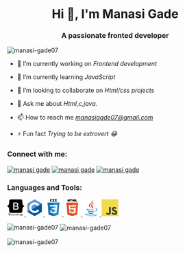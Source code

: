 <h1 align="center">Hi 👋, I'm Manasi Gade</h1>
<h3 align="center">A passionate fronted developer</h3>

<p align="left"> <img src="https://komarev.com/ghpvc/?username=manasi-gade07&label=Profile%20views&color=0e75b6&style=flat" alt="manasi-gade07" /> </p>

- 🔭 I’m currently working on *Frontend development*

- 🌱 I’m currently learning *JavaScript*

- 👯 I’m looking to collaborate on *Html/css projects*

- 💬 Ask me about *Html,c,java.*

- 📫 How to reach me *manasigade07@gmail.com*

- ⚡ Fun fact *Trying to be extrovert 😂*

<h3 align="left">Connect with me:</h3>
<p align="left">
<a href="https://linkedin.com/in/manasi-gade-3b0363259" target="blank"><img align="center" src="https://raw.githubusercontent.com/rahuldkjain/github-profile-readme-generator/master/src/images/icons/Social/linked-in-alt.svg" alt="manasi gade" height="30" width="40" /></a>
<a href="https://www.hackerrank.com/manasigade07" target="blank"><img align="center" src="https://raw.githubusercontent.com/rahuldkjain/github-profile-readme-generator/master/src/images/icons/Social/hackerrank.svg" alt="manasi gade" height="30" width="40" /></a>
<a href="https://auth.geeksforgeeks.org/user/manasigade245" target="blank"><img align="center" src="https://raw.githubusercontent.com/rahuldkjain/github-profile-readme-generator/master/src/images/icons/Social/geeks-for-geeks.svg" alt="manasi gade" height="30" width="40" /></a>
</p>

<h3 align="left">Languages and Tools:</h3>
<p align="left"> <a href="https://getbootstrap.com" target="_blank" rel="noreferrer"> <img src="https://raw.githubusercontent.com/devicons/devicon/master/icons/bootstrap/bootstrap-plain-wordmark.svg" alt="bootstrap" width="40" height="40"/> </a> <a href="https://www.cprogramming.com/" target="_blank" rel="noreferrer"> <img src="https://raw.githubusercontent.com/devicons/devicon/master/icons/c/c-original.svg" alt="c" width="40" height="40"/> </a> <a href="https://www.w3schools.com/css/" target="_blank" rel="noreferrer"> <img src="https://raw.githubusercontent.com/devicons/devicon/master/icons/css3/css3-original-wordmark.svg" alt="css3" width="40" height="40"/> </a> <a href="https://www.w3.org/html/" target="_blank" rel="noreferrer"> <img src="https://raw.githubusercontent.com/devicons/devicon/master/icons/html5/html5-original-wordmark.svg" alt="html5" width="40" height="40"/> </a> <a href="https://www.java.com" target="_blank" rel="noreferrer"> <img src="https://raw.githubusercontent.com/devicons/devicon/master/icons/java/java-original.svg" alt="java" width="40" height="40"/> </a> <a href="https://developer.mozilla.org/en-US/docs/Web/JavaScript" target="_blank" rel="noreferrer"> <img src="https://raw.githubusercontent.com/devicons/devicon/master/icons/javascript/javascript-original.svg" alt="javascript" width="40" height="40"/> </a> </p>

<p><img align="left" src="https://github-readme-stats.vercel.app/api/top-langs?username=manasi-gade07&show_icons=true&locale=en&layout=compact" alt="manasi-gade07" /></p>

<p>&nbsp;<img align="center" src="https://github-readme-stats.vercel.app/api?username=manasi-gade07&show_icons=true&locale=en" alt="manasi-gade07" /></p>

<p><img align="center" src="https://github-readme-streak-stats.herokuapp.com/?user=manasi-gade07&" alt="manasi-gade07" /></p>
